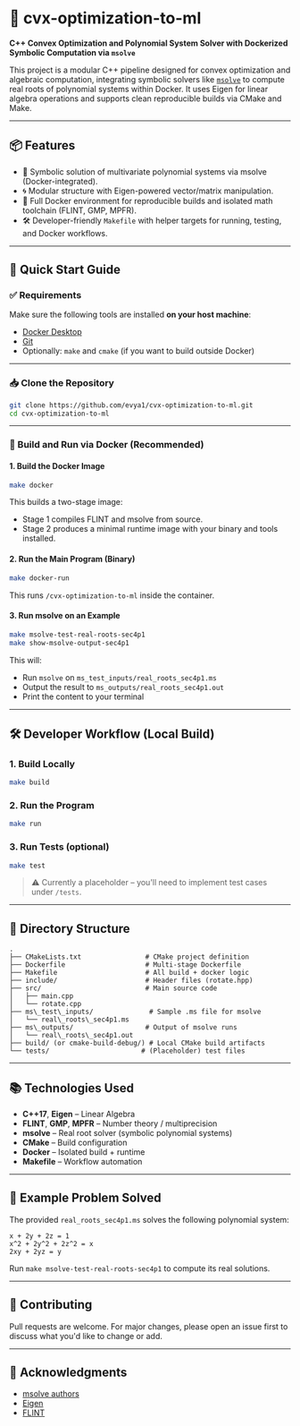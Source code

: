 # 🧠 cvx-optimization-to-ml

**C++ Convex Optimization and Polynomial System Solver with Dockerized Symbolic Computation via `msolve`**

This project is a modular C++ pipeline designed for convex optimization and algebraic computation, integrating symbolic solvers like [`msolve`](https://msolve.lip6.fr/) to compute real roots of polynomial systems within Docker. It uses Eigen for linear algebra operations and supports clean reproducible builds via CMake and Make.

---

## 📦 Features

-   🧮 Symbolic solution of multivariate polynomial systems via msolve (Docker-integrated).
-   🌀 Modular structure with Eigen-powered vector/matrix manipulation.
-   🐳 Full Docker environment for reproducible builds and isolated math toolchain (FLINT, GMP, MPFR).
-   🛠️ Developer-friendly `Makefile` with helper targets for running, testing, and Docker workflows.

---

## 🚀 Quick Start Guide

### ✅ Requirements

Make sure the following tools are installed **on your host machine**:

-   [Docker Desktop](https://www.docker.com/products/docker-desktop/)
-   [Git](https://git-scm.com/)
-   Optionally: `make` and `cmake` (if you want to build outside Docker)

---

### 📥 Clone the Repository

```bash
git clone https://github.com/evya1/cvx-optimization-to-ml.git
cd cvx-optimization-to-ml
```

---

### 🐳 Build and Run via Docker (Recommended)

#### 1. Build the Docker Image

```bash
make docker
```

This builds a two-stage image:

-   Stage 1 compiles FLINT and msolve from source.
-   Stage 2 produces a minimal runtime image with your binary and tools installed.

#### 2. Run the Main Program (Binary)

```bash
make docker-run
```

This runs `/cvx-optimization-to-ml` inside the container.

#### 3. Run msolve on an Example

```bash
make msolve-test-real-roots-sec4p1
make show-msolve-output-sec4p1
```

This will:

-   Run `msolve` on `ms_test_inputs/real_roots_sec4p1.ms`
-   Output the result to `ms_outputs/real_roots_sec4p1.out`
-   Print the content to your terminal

---

## 🛠️ Developer Workflow (Local Build)

### 1. Build Locally

```bash
make build
```

### 2. Run the Program

```bash
make run
```

### 3. Run Tests (optional)

```bash
make test
```

> ⚠️ Currently a placeholder – you'll need to implement test cases under `/tests`.

---

## 🧪 Directory Structure

```text
.
├── CMakeLists.txt                # CMake project definition
├── Dockerfile                    # Multi-stage Dockerfile
├── Makefile                      # All build + docker logic
├── include/                      # Header files (rotate.hpp)
├── src/                          # Main source code
│   ├── main.cpp
│   └── rotate.cpp
├── ms\_test\_inputs/              # Sample .ms file for msolve
│   └── real\_roots\_sec4p1.ms
├── ms\_outputs/                  # Output of msolve runs
│   └── real\_roots\_sec4p1.out
├── build/ (or cmake-build-debug/) # Local CMake build artifacts
└── tests/                       # (Placeholder) test files
```

---

## 📚 Technologies Used

-   **C++17**, **Eigen** – Linear Algebra
-   **FLINT**, **GMP**, **MPFR** – Number theory / multiprecision
-   **msolve** – Real root solver (symbolic polynomial systems)
-   **CMake** – Build configuration
-   **Docker** – Isolated build + runtime
-   **Makefile** – Workflow automation

---

## 🧠 Example Problem Solved

The provided `real_roots_sec4p1.ms` solves the following polynomial system:

```text
x + 2y + 2z = 1
x^2 + 2y^2 + 2z^2 = x
2xy + 2yz = y
```

Run `make msolve-test-real-roots-sec4p1` to compute its real solutions.

---

## 🤝 Contributing

Pull requests are welcome. For major changes, please open an issue first to discuss what you'd like to change or add.

---

## 🙌 Acknowledgments

-   [msolve authors](https://msolve.lip6.fr/)
-   [Eigen](https://eigen.tuxfamily.org/)
-   [FLINT](http://flintlib.org/)
